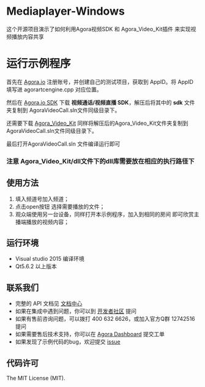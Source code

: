 # Mediaplayer-Windows
这个开源项目演示了如何利用Agora视频SDK 和 Agora_Video_Kit插件 来实现视频播放内容共享

# 运行示例程序
首先在 [Agora.io](https://dashboard.agora.io/) 注册账号，并创建自己的测试项目，获取到 AppID。将 AppID 填写进 agorartcengine.cpp 对应位置。

然后在 [Agora.io SDK](https://docs.agora.io/cn/Agora%20Platform/downloads) 下载 **视频通话/视频直播 SDK**，解压后将其中的 **sdk** 文件夹复制到 AgoraVideoCall.sln文件同级目录下。

还需要下载  [Agora_Video_Kit](https://github.com/AgoraIO/Advanced-Video/releases/download/MediaPlayer1.0/Agora_Video_Kit_1.0.zip) 同样将解压后的Agora_Video_Kit文件夹复制到AgoraVideoCall.sln文件同级目录下。

最后打开AgoraVideoCall.sln 文件编译运行即可

### 注意 Agora_Video_Kit/dll文件下的dll库需要放在相应的执行路径下

## 使用方法
1. 填入频道号加入频道；
2. 点击open按钮 选择需要播放的文件；
3. 观众端使用另一台设备，同样打开本示例程序，加入到相同的房间 即可欣赏主播端播放的视频内容；

## 运行环境
* Visual studio 2015 编译环境
* Qt5.6.2 以上版本

## 联系我们

- 完整的 API 文档见 [文档中心](https://docs.agora.io/cn/)
- 如果在集成中遇到问题，你可以到 [开发者社区](https://dev.agora.io/cn/) 提问
- 如果有售前咨询问题，可以拨打 400 632 6626，或加入官方Q群 12742516 提问
- 如果需要售后技术支持，你可以在 [Agora Dashboard](https://dashboard.agora.io) 提交工单
- 如果发现了示例代码的bug，欢迎提交 [issue](https://github.com/AgoraIO/Advanced-Video/issues)

## 代码许可

The MIT License (MIT).
